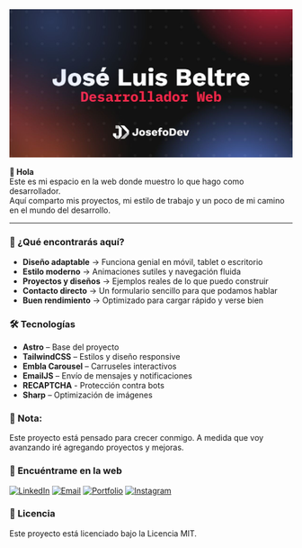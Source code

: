 <img src="/public/web-img.jpg" alt="Foto de portada" />

**👋 Hola**  
Este es mi espacio en la web donde muestro lo que hago como desarrollador.  
Aquí comparto mis proyectos, mi estilo de trabajo y un poco de mi camino en el mundo del desarrollo.  

---

### 🚀 ¿Qué encontrarás aquí?  
- **Diseño adaptable** → Funciona genial en móvil, tablet o escritorio  
- **Estilo moderno** → Animaciones sutiles y navegación fluida  
- **Proyectos y diseños** → Ejemplos reales de lo que puedo construir  
- **Contacto directo** → Un formulario sencillo para que podamos hablar  
- **Buen rendimiento** → Optimizado para cargar rápido y verse bien  


### 🛠️ Tecnologías  
- **Astro** – Base del proyecto  
- **TailwindCSS** – Estilos y diseño responsive  
- **Embla Carousel** – Carruseles interactivos  
- **EmailJS** – Envío de mensajes y notificaciones  
- **RECAPTCHA** - Protección contra bots
- **Sharp** – Optimización de imágenes  


### 📝 Nota:
Este proyecto está pensado para crecer conmigo. A medida que voy avanzando iré agregando proyectos y mejoras.


### 🔗 Encuéntrame en la web
[<img src="https://img.shields.io/badge/LinkedIn-0077B5?style=for-the-badge&logo=linkedin&logoColor=white" alt="LinkedIn" />](https://www.linkedin.com/in/jos%C3%A9-luis-beltre-cordero-94a3972a7/)
[<img src="https://img.shields.io/badge/Email-D14836?style=for-the-badge&logo=gmail&logoColor=white" alt="Email" />](mailto:552006jose@gmail.com)
[<img src="https://img.shields.io/badge/Portfolio-000000?style=for-the-badge&logo=github&logoColor=white" alt="Portfolio" />](https://www.jose-web.com)
[<img src="https://img.shields.io/badge/Instagram-c078dc?style=for-the-badge&logo=instagram&logoColor=white" alt="Instagram" />](https://instagram.com/josefo.dev)

### 📜 Licencia
Este proyecto está licenciado bajo la Licencia MIT.
